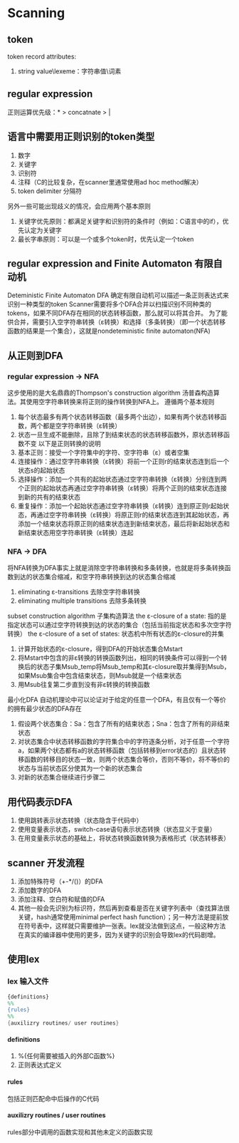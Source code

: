 # Scanning
## token
token record
attributes:
1. string value\lexeme：字符串值\词素
## regular expression
正则运算优先级：* > concatnate > |
## 语言中需要用正则识别的token类型
1. 数字
2. 关键字
3. 识别符
4. 注释（C的比较复杂，在scanner里通常使用ad hoc method解决）
5. token delimiter 分隔符

另外一些可能出现歧义的情况，会应用两个基本原则
1. 关键字优先原则：都满足关键字和识别符的条件时（例如：C语言中的if），优先认定为关键字
2. 最长字串原则：可以是一个或多个token时，优先认定一个token
## regular expression and Finite Automaton 有限自动机
Deteministic Finite Automaton DFA 确定有限自动机可以描述一条正则表达式来识别一种类型的token
Scanner需要将多个DFA合并以扫描识别不同种类的tokens，如果不同DFA存在相同的状态转移函数，那么就可以将其合并。
为了能供合并，需要引入空字符串转换（ε转换）和选择（多条转换）（即一个状态转移函数的结果是一个集合），这就是nondeteministic finite automaton(NFA)
## 从正则到DFA
### regular expression -> NFA
这步使用的是大名鼎鼎的Thompson's construction algorithm 汤普森构造算法。其使用空字符串转换来将正则的操作转换到NFA上。
遵循两个基本规则
1. 每个状态最多有两个状态转移函数（最多两个出边），如果有两个状态转移函数，两个都是空字符串转换（ε转换）
2. 状态一旦生成不能删除，且除了到结束状态的状态转移函数外，原状态转移函数不变
以下是正则转换的说明
1. 基本正则：接受一个字符集中的字符、空字符串（ε）或者空集
2. 连接操作：通过空字符串转换（ε转换）将前一个正则r的结束状态连到后一个状态s的起始状态
3. 选择操作：添加一个共有的起始状态通过空字符串转换（ε转换）分别连到两个正则的起始状态再通过空字符串转换（ε转换）将两个正则的结束状态连接到新的共有的结束状态
4. 重复操作：添加一个起始状态通过空字符串转换（ε转换）连到原正则r起始状态，再通过空字符串转换（ε转换）将原正则r的结束状态连到其起始状态，再添加一个结束状态将原正则的结束状态连到新结束状态，最后将新起始状态和新结束状态用空字符串转换（ε转换）连起
### NFA -> DFA
将NFA转换为DFA事实上就是消除空字符串转换和多条转换，也就是将多条转换函数到达的状态集合缩减，和空字符串转换到达的状态集合缩减
1. eliminating ε-transitions 去除空字符串转换
2. eliminating multiple transitions 去除多条转换


subset construction algorithm 子集构造算法
the ε-closure of a state: 指的是指定状态可以通过空字符转换到达的状态的集合（包括当前指定状态和多次空字符转换）
the ε-closure of a set of states: 状态机中所有状态的ε-closure的并集
1. 计算开始状态的ε-closure，得到DFA的开始状态集合Mstart
2. 将Mstart中包含的非ε转换的转换函数列出，相同的转换条件可以得到一个转换后的状态子集Msub_temp将Msub_temp和其ε-closure取并集得到Msub，如果Msub集合中包含结束状态，则Msub就是一个结束状态
3. 用Msub往复第二步直到没有非ε转换的转换函数

最小化DFA
自动机理论中可以论证对于给定的任意一个DFA，有且仅有一个等价的拥有最少状态的DFA存在
1. 假设两个状态集合：Sa：包含了所有的结束状态；Sna：包含了所有的非结束状态
2. 对状态集合中状态转移函数的字符集合中的字符逐条分析，对于任意一个字符a，如果两个状态都有a的状态转移函数（包括转移到error状态的）且状态转移函数的转移目的状态一致，则两个状态集合等价，否则不等价，将不等价的状态与当前状态区分使其为一个新的状态集合
3. 对新的状态集合继续进行步骤二

## 用代码表示DFA
1. 使用跳转表示状态转换（状态隐含于代码中）
2. 使用变量表示状态，switch-case语句表示状态转换（状态显义于变量）
3. 在用变量表示状态的基础上，将状态转换函数转换为表格形式（状态转移表）
## scanner 开发流程
1. 添加特殊符号（+-*/()）的DFA
2. 添加数字的DFA
3. 添加注释、空白符和赋值的DFA
4. 其他一般会先识别为标识符，然后再到查看是否在关键字列表中（查找算法很关键，hash通常使用minimal perfect hash function）；另一种方法是提前放在符号表中，这样就只需要维护一张表。lex就没法做到这点，一般这种方法在真实的编译器中使用的更多，因为关键字的识别会导致lex的代码剧增。
## 使用lex
### lex 输入文件
``` lex
{definitions}
%%
{rules}
%%
{auxilizry routines/ user routines}
```
#### definitions
1. %{任何需要被插入的外部C函数%}
2. 正则表达式定义
#### rules
包括正则匹配命中后操作的C代码
#### auxilizry routines / user routines
rules部分中调用的函数实现和其他未定义的函数实现
